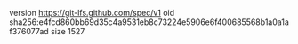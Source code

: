 version https://git-lfs.github.com/spec/v1
oid sha256:e4fcd860bb69d35c4a9531eb8c73224e5906e6f400685568b1a0a1af376077ad
size 1527
